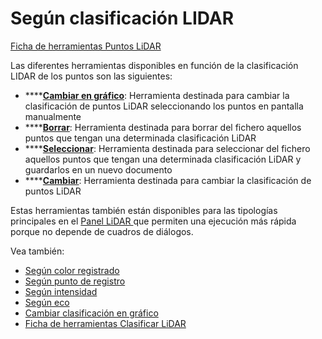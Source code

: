 # Según clasificación LIDAR

[Ficha de herramientas Puntos LiDAR](../../fichas-de-herramientas/ficha-de-herramientas-puntos-lidar/)

Las diferentes herramientas disponibles en función de la clasificación LIDAR de los puntos son las siguientes:

* \*\*\*\*[**Cambiar en gráfico**](../editar/cambiar-clasificacion-en-grafico.md): Herramienta destinada para cambiar la clasificación de puntos LiDAR seleccionando los puntos en pantalla manualmente
* \*\*\*\*[**Borrar**](borrar-segun-clasificacion.md): Herramienta destinada para borrar del fichero aquellos puntos que tengan una determinada clasificación LiDAR
* \*\*\*\*[**Seleccionar**](seleccionar-segun-clasificacion.md): Herramienta destinada para seleccionar del fichero aquellos puntos que tengan una determinada clasificación LiDAR y guardarlos en un nuevo documento
* \*\*\*\*[**Cambiar**](cambiar-clasificacion.md): Herramienta destinada para cambiar la clasificación de puntos LiDAR

Estas herramientas también están disponibles para las tipologías principales en el [Panel LiDAR ](../../introduccion/paneles-de-la-aplicacion/panel-lidar.md)que permiten una ejecución más rápida porque no depende de cuadros de diálogos.

Vea también:

* [Según color registrado](../segun-color-registrado/)
* [Según punto de registro](../segun-punto-de-registro/)
* [Según intensidad](../segun-intensidad/)
* [Según eco](../segun-eco-lidar/)
* [Cambiar clasificación en gráfico](../editar/cambiar-clasificacion-en-grafico.md)
* [Ficha de herramientas Clasificar LiDAR](../../fichas-de-herramientas/ficha-de-herramientas-clasificar-lidar.md)

